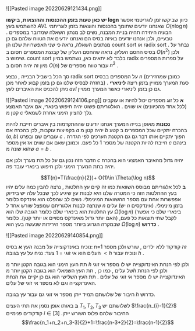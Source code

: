 ![[Pasted image 20220629121434.png]]

__יש כאן טעות בזמן ההכנסות וההוצאות, ביקשו logn__ 
כיוון שביקשו זמן לוגריטמי אפשר להשתמש בעץ $AVL$ שאנחנו יודעים שתומך בהכנסות והוצאות בזמן לוגריתמי $O(n\log n )$ .
הבעיה היחידה תהיה בניית המבנה, נשים לב מנתון השאלה שמדובר במספרים טבעיים, ולכן אנחנו יודעים באיזה בסיס הם ואנחנו יודעים את הטווח שלהם גם כן מנתונים השאלה, 
נראה כי שני האפשרויות שלנו הן count sort או radix sort . נבחר על בסיס החסם העליון.
נראה שהחסם העליון של קבוצת המספרים חסום ב $O(n^2)$ ולכן שימוש ב. count sort בלבד לא יתאים כאן, נשתמש במיון radix על ספרות המספרים מיון זה יהיה חסום ב $O(n)$  עבור טווח מספרים של $n^2$ .  

סך הכל בישביל הבנייה , נבצע radix sort על המספרים בבסיס $n$ (כמובן שמחזירים בחזרה לבסיס שלנו גם כן בזמן קבוע לאחר מכן) . כעת המערך ממויין בזמן ריצה __ליניארי__ 
ניתן להכניס את האיברים לעץ $avl$ גם כן בזמן ליניארי כאשר המערך ממויין. 

![[Pasted image 20220629124106.png]]
__א__ כל זוג מספרים יכול להיות או עוקבים (לכל אחד מהכיוונים) או שווים . 
האלגוריתם פשוט יהיה חיפוש בינארי, אם איבר האמצע קטן מ $c$ נלך לחציון הימני אחרת לשמאלי.

__נכונות__ 
 מאופן בנייה המערך אנחנו יודעים שההתקדמות בין איברים חייבת להיות בקפיצות עוקבות, לכן בהכרח אם $a$ יהיה קטן מ $b$ בהכרח יתקיים שכל המספרים ב קטע $(a,b)$ עוברים שם ובפרט $c$ .
 הפוך יתקיים אותו דבר גם גם הקטנת הערכים לפי הגדרה חייבת להיות הקטנה של מספר 1 כל פעם. 
וכמובן שאם אם שווים אז אין מספר $c$ בינהם שהוא שונה מ $a=b$ .

הדבר הזה נכון גם על כל תת מערך ולכן אם $c$ יהיה גדול מהאיבר האמצעי הוא בהכרח יהיה בתת המערך הימני ולכן חיפוש בינארי עובד פה.

$$T(n)=T(\frac{n}{2})+ O(1)\in \Theta(\log n)$$
__ב__ 
לכל אלגוריתם מבוסס השוואות  כמו זה קיים עץ החלטות , נרצה להבין כמה עלים יהיו בעץ ההחלטות הזה כי המטרה שלנו היא לבנות עץ שיגיע לכך שבכל עלה יש בידיוק אפפשרות אחת עם מספר ההשוואות המינימלי. 
נשים לב שהפלט הוא אינדקס כלומר שנרצה לבנות אלגוריתם שמפצל שורש אחד ל $n$ עלים (יש $n$ אינדקסים)  בזמן מינימלי. עץ החלטות הוא בינארי שלם כלומר הגובה שלו הוא $\Omega(\log n)$ (בינארי שלם כי אפשר לקבל שתי תוצאות כל פעם, (האם יותר גדול מאינדקס מסויים או יותר קטן). כלומר שבמקרה הגרוע ביותר מספר הירידות שנעשה בעץ הוא $\Omega(\log n)$ __כדרוש__ . 

![[Pasted image 20220629140854.png]]

נוכיח באינדקוצייה על מבנה העץ 
__א__ 
בסיס: n=1 זה קודקוד ללא ילדים , שורש ולכן מספר העלים הוא אי זוגי = 1 
צעד: נניח על עץ בגובה $<h$ ונוכיח עבור $h$ . 

תת העץ הימני הוא בגובה הקטן יותר מ $h$ ולכן לפי הנחת האינדוקצייה יש לו מספר אי זוגי של עלים , כמו כן ,
תת העץ השמאלי הוא בגובה הקטן יותר מ$h$ ולכן לפי הנחת האינדוקצייה יש לו מספר אי זוגי של עלים .
תת העץ השלישי הוא גם כן יקיים את הנחת האינדוקצייה וגם לא מספר אי זוגי של עלים.

חיבור של שלושתם תמיד ייתן מספר אי זוגי גם עבור עץ בגובה $h$ כדרוש. 

__ב__ 
באותו אופן נסמן את תתי העצים $T_{1},T_{2},T_{3}$
לשלושתם יש $\frac{n_{i}-1}{2}$ קודקודים פנימיים $i\in [3]$  .החיבור שלהם פלוס השורש ייתן 
$$\frac{n_1+n_2+n_3-3}{2}+1=\frac{n-3+2}{2}=\frac{n-1}{2}$$


